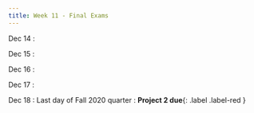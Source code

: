 ```yaml
---
title: Week 11 - Final Exams
---
```

Dec 14
: [](#)

Dec 15
: [](#)

Dec 16
: [](#)

Dec 17
: [](#)

Dec 18
: Last day of Fall 2020 quarter
  : **Project 2 due**{: .label .label-red }

